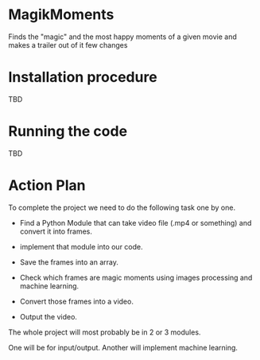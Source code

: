 # MagikMoments

Finds the "magic" and the most happy moments of a given movie and makes a trailer out of it
few changes

# Installation procedure

TBD

# Running the code

TBD

# Action Plan

To complete the project we need to do the following task one by one.

- Find a Python Module that can take video file (.mp4 or something) and convert it into frames.

- implement that module into our code.

- Save the frames into an array.

- Check which frames are magic moments using images processing and machine learning.

- Convert those frames into a video.

- Output the video.

The whole project will most probably be in 2 or 3 modules.

One will be for input/output. Another will implement machine learning.
